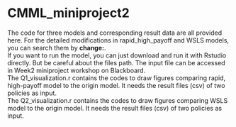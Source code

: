 # CMML_miniproject2
The code for three models and corresponding result data are all provided here. For the detailed modifications in rapid_high_payoff and WSLS models, you can search them by **change:**.  
If you want to run the model, you can just download and run it with Rstudio directly. But be careful about the files path. The input file can be accessed in Week2 miniproject workshop on Blackboard.  
The Q1_visualization.r contains the codes to draw figures comparing rapid, high-payoff model to the origin model. It needs the result files (csv) of two policies as input.  
The Q2_visualization.r contains the codes to draw figures comparing WSLS model to the origin model. It needs the result files (csv) of two policies as input.
